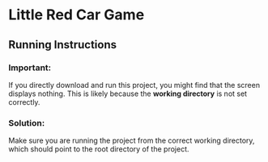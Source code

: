 # Little Red Car Game

## Running Instructions

### Important:
If you directly download and run this project, you might find that the screen displays nothing. This is likely because the **working directory** is not set correctly.

### Solution:

Make sure you are running the project from the correct working directory, which should point to the root directory of the project.

